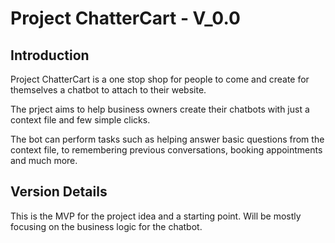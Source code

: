 # Project ChatterCart - V_0.0
## Introduction
Project ChatterCart is a one stop shop for people to come and create for themselves a chatbot to attach to their website. 

The prject aims to help business owners create their chatbots with just a context file and few simple clicks.

The bot can perform tasks such as helping answer basic questions from the context file, to remembering previous conversations, booking appointments and much more.


## Version Details
This is the MVP for the project idea and a starting point. Will be mostly focusing on the business logic for the chatbot.